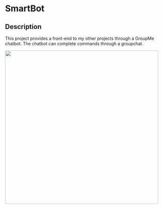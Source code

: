 # SmartBot

## Description
This project provides a front-end to my other projects through a GroupMe chatbot. The chatbot can complete commands through a groupchat.

<img width="500" src="https://github.com/joshuarreid/SmartBot/blob/master/GroupChat.jpeg" />



 





